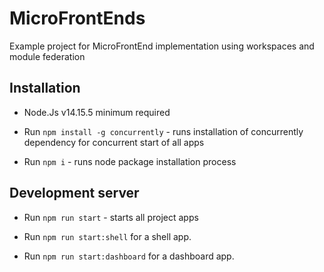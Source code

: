 # MicroFrontEnds

Example project for MicroFrontEnd implementation using workspaces and module federation

## Installation
  - Node.Js v14.15.5 minimum required

  - Run `npm install -g concurrently` - runs installation of concurrently dependency for concurrent start of all apps
  
  - Run `npm i` - runs node package installation process

## Development server

- Run `npm run start` - starts all project apps

- Run `npm run start:shell` for a shell app.

- Run `npm run start:dashboard` for a dashboard app.





